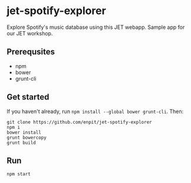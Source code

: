 # jet-spotify-explorer
Explore Spotify's music database using this JET webapp. Sample app for our JET workshop.

## Prerequsites

* npm
* bower
* grunt-cli

## Get started

If you haven't already, run `npm install --global bower grunt-cli`. Then:

```
git clone https://github.com/enpit/jet-spotify-explorer
npm i
bower install
grunt bowercopy
grunt build
```

## Run
```
npm start
```
